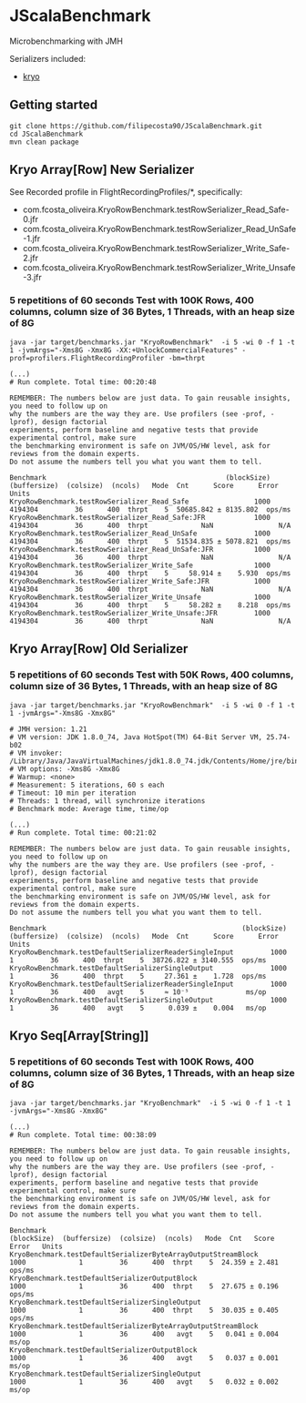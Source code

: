 # JScalaBenchmark

Microbenchmarking with JMH


Serializers included:
- [kryo](https://github.com/EsotericSoftware/kryo)

## Getting started 
```
git clone https://github.com/filipecosta90/JScalaBenchmark.git
cd JScalaBenchmark
mvn clean package
```


## Kryo Array[Row] New Serializer 
See Recorded profile in FlightRecordingProfiles/*, specifically:

- com.fcosta_oliveira.KryoRowBenchmark.testRowSerializer_Read_Safe-0.jfr
- com.fcosta_oliveira.KryoRowBenchmark.testRowSerializer_Read_UnSafe-1.jfr
- com.fcosta_oliveira.KryoRowBenchmark.testRowSerializer_Write_Safe-2.jfr
- com.fcosta_oliveira.KryoRowBenchmark.testRowSerializer_Write_Unsafe-3.jfr

### 5 repetitions of 60 seconds Test with 100K Rows, 400 columns, column size of 36 Bytes, 1 Threads, with an heap size of 8G
```console
java -jar target/benchmarks.jar "KryoRowBenchmark"  -i 5 -wi 0 -f 1 -t 1 -jvmArgs="-Xms8G -Xmx8G -XX:+UnlockCommercialFeatures" -prof=profilers.FlightRecordingProfiler -bm=thrpt
```

```console
(...)
# Run complete. Total time: 00:20:48

REMEMBER: The numbers below are just data. To gain reusable insights, you need to follow up on
why the numbers are the way they are. Use profilers (see -prof, -lprof), design factorial
experiments, perform baseline and negative tests that provide experimental control, make sure
the benchmarking environment is safe on JVM/OS/HW level, ask for reviews from the domain experts.
Do not assume the numbers tell you what you want them to tell.

Benchmark                                            (blockSize)  (buffersize)  (colsize)  (ncols)   Mode  Cnt      Score      Error   Units
KryoRowBenchmark.testRowSerializer_Read_Safe                1000       4194304         36      400  thrpt    5  50685.842 ± 8135.802  ops/ms
KryoRowBenchmark.testRowSerializer_Read_Safe:JFR            1000       4194304         36      400  thrpt             NaN                N/A
KryoRowBenchmark.testRowSerializer_Read_UnSafe              1000       4194304         36      400  thrpt    5  51534.835 ± 5078.821  ops/ms
KryoRowBenchmark.testRowSerializer_Read_UnSafe:JFR          1000       4194304         36      400  thrpt             NaN                N/A
KryoRowBenchmark.testRowSerializer_Write_Safe               1000       4194304         36      400  thrpt    5     58.914 ±    5.930  ops/ms
KryoRowBenchmark.testRowSerializer_Write_Safe:JFR           1000       4194304         36      400  thrpt             NaN                N/A
KryoRowBenchmark.testRowSerializer_Write_Unsafe             1000       4194304         36      400  thrpt    5     58.282 ±    8.218  ops/ms
KryoRowBenchmark.testRowSerializer_Write_Unsafe:JFR         1000       4194304         36      400  thrpt             NaN                N/A
```

## Kryo Array[Row] Old Serializer 
### 5 repetitions of 60 seconds Test with 50K Rows, 400 columns, column size of 36 Bytes, 1 Threads, with an heap size of 8G
```console
java -jar target/benchmarks.jar "KryoRowBenchmark"  -i 5 -wi 0 -f 1 -t 1 -jvmArgs="-Xms8G -Xmx8G"
```

```console
# JMH version: 1.21
# VM version: JDK 1.8.0_74, Java HotSpot(TM) 64-Bit Server VM, 25.74-b02
# VM invoker: /Library/Java/JavaVirtualMachines/jdk1.8.0_74.jdk/Contents/Home/jre/bin/java
# VM options: -Xms8G -Xmx8G
# Warmup: <none>
# Measurement: 5 iterations, 60 s each
# Timeout: 10 min per iteration
# Threads: 1 thread, will synchronize iterations
# Benchmark mode: Average time, time/op

(...)
# Run complete. Total time: 00:21:02

REMEMBER: The numbers below are just data. To gain reusable insights, you need to follow up on
why the numbers are the way they are. Use profilers (see -prof, -lprof), design factorial
experiments, perform baseline and negative tests that provide experimental control, make sure
the benchmarking environment is safe on JVM/OS/HW level, ask for reviews from the domain experts.
Do not assume the numbers tell you what you want them to tell.

Benchmark                                                (blockSize)  (buffersize)  (colsize)  (ncols)   Mode  Cnt      Score      Error   Units
KryoRowBenchmark.testDefaultSerializerReaderSingleInput         1000             1         36      400  thrpt    5  38726.822 ± 3140.555  ops/ms
KryoRowBenchmark.testDefaultSerializerSingleOutput              1000             1         36      400  thrpt    5     27.361 ±    1.728  ops/ms
KryoRowBenchmark.testDefaultSerializerReaderSingleInput         1000             1         36      400   avgt    5     ≈ 10⁻⁵              ms/op
KryoRowBenchmark.testDefaultSerializerSingleOutput              1000             1         36      400   avgt    5      0.039 ±    0.004   ms/op
```


## Kryo Seq[Array[String]] 
### 5 repetitions of 60 seconds Test with 100K Rows, 400 columns, column size of 36 Bytes, 1 Threads, with an heap size of 8G
```console
java -jar target/benchmarks.jar "KryoBenchmark"  -i 5 -wi 0 -f 1 -t 1 -jvmArgs="-Xms8G -Xmx8G"
```

```console
(...)
# Run complete. Total time: 00:38:09

REMEMBER: The numbers below are just data. To gain reusable insights, you need to follow up on
why the numbers are the way they are. Use profilers (see -prof, -lprof), design factorial
experiments, perform baseline and negative tests that provide experimental control, make sure
the benchmarking environment is safe on JVM/OS/HW level, ask for reviews from the domain experts.
Do not assume the numbers tell you what you want them to tell.

Benchmark                                                      (blockSize)  (buffersize)  (colsize)  (ncols)   Mode  Cnt   Score   Error   Units
KryoBenchmark.testDefaultSerializerByteArrayOutputStreamBlock         1000             1         36      400  thrpt    5  24.359 ± 2.481  ops/ms
KryoBenchmark.testDefaultSerializerOutputBlock                        1000             1         36      400  thrpt    5  27.675 ± 0.196  ops/ms
KryoBenchmark.testDefaultSerializerSingleOutput                       1000             1         36      400  thrpt    5  30.035 ± 0.405  ops/ms
KryoBenchmark.testDefaultSerializerByteArrayOutputStreamBlock         1000             1         36      400   avgt    5   0.041 ± 0.004   ms/op
KryoBenchmark.testDefaultSerializerOutputBlock                        1000             1         36      400   avgt    5   0.037 ± 0.001   ms/op
KryoBenchmark.testDefaultSerializerSingleOutput                       1000             1         36      400   avgt    5   0.032 ± 0.002   ms/op
```

